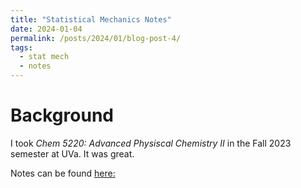 ```yaml
---
title: "Statistical Mechanics Notes"
date: 2024-01-04
permalink: /posts/2024/01/blog-post-4/
tags:
  - stat mech
  - notes
---
```

# Background 

I took *Chem 5220: Advanced Physiscal Chemistry II* in the Fall 2023 semester at UVa. It was great. 

Notes can be found [here:](http://mohan-s1.github.io/files/Stat_Mech.pdf)
